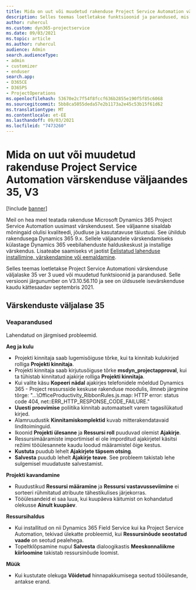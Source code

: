 ```yaml
---
title: Mida on uut või muudetud rakenduse Project Service Automation värskenduse väljaandes 35, V3
description: Selles teemas loetletakse funktsioonid ja parandused, mis on saadaval rakenduse Microsoft Dynamics 365 Project Service Automation värskenduse väljaandes 35, V3.
author: ruhercul
ms.custom: dyn365-projectservice
ms.date: 09/03/2021
ms.topic: article
ms.author: ruhercul
audience: Admin
search.audienceType:
- admin
- customizer
- enduser
search.app:
- D365CE
- D365PS
- ProjectOperations
ms.openlocfilehash: 53670e2c7f54f8fccf636b2855e190f5f85c6068
ms.sourcegitcommit: 5bb8ca5055deda57e2b1173a2e45c53b15f61d62
ms.translationtype: MT
ms.contentlocale: et-EE
ms.lasthandoff: 09/03/2021
ms.locfileid: "7473260"
---
```

# <a name="whats-new-or-changed-in-project-service-automation-update-release-35-v3"></a>Mida on uut või muudetud rakenduse Project Service Automation värskenduse väljaandes 35, V3

[!include [banner](../includes/psa-now-project-operations.md)]

Meil on hea meel teatada rakenduse Microsoft Dynamics 365 Project Service Automation uusimast värskendusest. See väljaanne sisaldab mõningaid olulisi kvaliteedi, jõudluse ja kasutatavuse täiustusi. See ühildub rakendusega Dynamics 365 9.x. Sellele väljaandele värskendamiseks külastage Dynamics 365 veebilahenduste halduskeskust ja installige värskendus. Lisateabe saamiseks vt jaotist [Eelistatud lahenduse installimine, värskendamine või eemaldamine](/power-platform/admin/install-remove-preferred-solution).

Selles teemas loetletakse Project Service Automationi värskenduse väljalaske 35 ver 3 uued või muudetud funktsioonid ja parandused. Selle versiooni järgunumber on V3.10.56.110 ja see on üldsusele isevärskenduse kaudu kättesaadav septembris 2021.

## <a name="update-release-35"></a>Värskenduste väljalase 35

### <a name="bug-fixes"></a>Veaparandused

Lahendatud on järgmised probleemid.

**Aeg ja kulu**

- Projekti kinnitaja saab lugemisõiguse tõrke, kui ta kinnitab kulukirjed rolliga **Projekti kinnitaja**.
- Projekti kinnitaja saab kirjutusõiguse tõrke **msdyn_projectapproval**, kui ta tühistab kinnitatud ajakirje rolliga **Projekti kinnitaja**.
- Kui valite käsu **Kopeeri nädal** ajakirjes telefonidele mõeldud Dynamics 365 - Project ressursside keskuse rakenduse moodulis, ilmneb järgmine tõrge: "...\OfficeProductivity_RibbonRules.js.map: HTTP error: status code 404, net::ERR_HTTP_RESPONSE_CODE_FAILURE."
- **Uuesti proovimise** poliitika kinnitab automaatselt varem tagasilükatud kirjed.
- Alamruudustik **Kinnitamiskomplektid** kuvab mitterakendatavaid linditoiminguid.
- Ikoonid **Projekti ülesanne** ja **Ressursi roll** puuduvad olemist **Ajakirje**.
- Ressursimääramiste importimisel ei ole imporditud ajakirjetel käsitsi režiimi tööülesannete kaudu loodud määramistel õige kestus.
- **Kustuta** puudub lehelt **Ajakirjete täpsem otsing**.
- **Salvesta** puudub lehelt **Ajakirje teave**. See probleem takistab lehe sulgemisel muudatuste salvestamist.

**Projekti kavandamine**

- Ruudustikud **Ressursi määramine** ja **Ressursi vastavusseviimine** ei sorteeri rühmitatud atribuute tähestikulises järjekorras.
- Tööülesandeid ei saa luua, kui kuupäeva käitumist on kohandatud olekusse **Ainult kuupäev**.

**Ressursihaldus**

- Kui installitud on nii Dynamics 365 Field Service kui ka Project Service Automation, tekivad ülekatte probleemid, kui **Ressursinõude seostatud vaade** on seotud pealehega.
- Topeltklõpsamine nupul **Salvesta** dialoogikastis **Meeskonnaliikme kiirloomine** takistab ressursinõude loomist.

**Müük**

- Kui kustutate olekuga **Võidetud** hinnapakkumisega seotud tööülesande, antakse erand.
